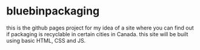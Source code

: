# bluebinpackaging
this is the github pages project for my idea of a site where you can find out if packaging is recyclable in certain cities in Canada.
this site will be built using basic HTML, CSS and JS.
